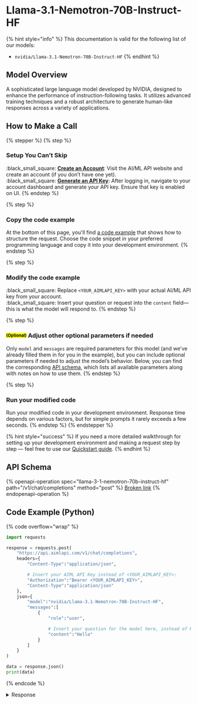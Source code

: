 # Llama-3.1-Nemotron-70B-Instruct-HF

{% hint style="info" %}
This documentation is valid for the following list of our models:

* `nvidia/Llama-3.1-Nemotron-70B-Instruct-HF`
{% endhint %}

## Model Overview

A sophisticated large language model developed by NVIDIA, designed to enhance the performance of instruction-following tasks. It utilizes advanced training techniques and a robust architecture to generate human-like responses across a variety of applications.

## How to Make a Call

{% stepper %}
{% step %}
### Setup You Can’t Skip&#x20;

:black\_small\_square:  [**Create an Account**](https://aimlapi.com/app/sign-up): Visit the AI/ML API website and create an account (if you don’t have one yet).\
:black\_small\_square:  [**Generate an API Key**](https://aimlapi.com/app/keys): After logging in, navigate to your account dashboard and generate your API key. Ensure that key is enabled on UI.
{% endstep %}

{% step %}
### Copy the code example

At the bottom of this page, you'll find [a code example](Llama-3.1-Nemotron-70B-Instruct-HF.md#code-example-python) that shows how to structure the request. Choose the code snippet in your preferred programming language and copy it into your development environment.
{% endstep %}

{% step %}
### Modify the code example

:black\_small\_square:  Replace `<YOUR_AIMLAPI_KEY>` with your actual AI/ML API key from your account.\
:black\_small\_square:  Insert your question or request into the `content` field—this is what the model will respond to.
{% endstep %}

{% step %}
### <sup><sub><mark style="background-color:yellow;">(Optional)<mark style="background-color:yellow;"><sub></sup> Adjust other optional parameters if needed

Only `model` and `messages` are required parameters for this model (and we’ve already filled them in for you in the example), but you can include optional parameters if needed to adjust the model’s behavior. Below, you can find the corresponding [API schema](Llama-3.1-Nemotron-70B-Instruct-HF.md#api-schema), which lists all available parameters along with notes on how to use them.
{% endstep %}

{% step %}
### Run your modified code

Run your modified code in your development environment. Response time depends on various factors, but for simple prompts it rarely exceeds a few seconds.
{% endstep %}
{% endstepper %}

{% hint style="success" %}
If you need a more detailed walkthrough for setting up your development environment and making a request step by step — feel free to use our [Quickstart guide](../../../quickstart/setting-up.md).
{% endhint %}

## API Schema

{% openapi-operation spec="llama-3-1-nemotron-70b-instruct-hf" path="/v1/chat/completions" method="post" %}
[Broken link](broken-reference)
{% endopenapi-operation %}

## Code Example (Python)

{% code overflow="wrap" %}
```python
import requests

response = requests.post(
    "https://api.aimlapi.com/v1/chat/completions",
    headers={
        "Content-Type":"application/json", 

        # Insert your AIML API Key instead of <YOUR_AIMLAPI_KEY>:
        "Authorization":"Bearer <YOUR_AIMLAPI_KEY>",
        "Content-Type":"application/json"
    },
    json={
        "model":"nvidia/Llama-3.1-Nemotron-70B-Instruct-HF",
        "messages":[
            {
                "role":"user",

                # Insert your question for the model here, instead of Hello:
                "content":"Hello"
            }
        ]
    }
)

data = response.json()
print(data)
```
{% endcode %}

<details>

<summary>Response</summary>

{% code overflow="wrap" %}
```json5
{'id': 'npPEFLY-3NKUce-92d9076cad2dfef3', 'object': 'chat.completion', 'choices': [{'index': 0, 'finish_reason': 'stop', 'logprobs': None, 'message': {'role': 'assistant', 'content': "Hello!\n\nIt's nice to meet you. Is there something I can help you with or would you like to:\n\n1. **Chat about a topic** (e.g., hobbies, movies, books, or news)?\n2. **Ask a question** (e.g., general knowledge, advice, or technical queries)?\n3. **Play a game** (e.g., 20 Questions, Hangman, or Word Chain)?\n4. **Generate creative content** (e.g., story, poem, or character ideas)?\n5. **Something else** (please specify, and I'll do my best to assist you)?\n\nPlease respond with the number of your chosen activity, or describe what's on your mind!", 'tool_calls': []}}], 'created': 1744191480, 'model': 'nvidia/Llama-3.1-Nemotron-70B-Instruct-HF', 'usage': {'prompt_tokens': 31, 'completion_tokens': 266, 'total_tokens': 297}}
```
{% endcode %}

</details>
